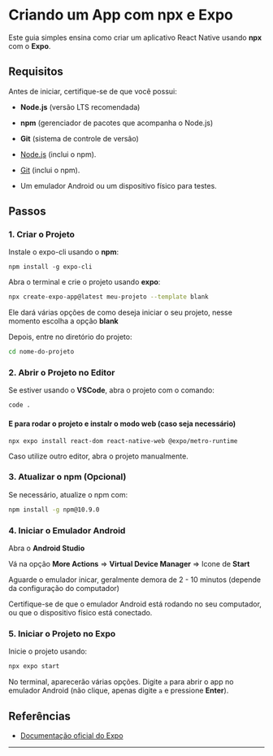 
# Criando um App com npx e Expo

Este guia simples ensina como criar um aplicativo React Native usando **npx** com o **Expo**.

## Requisitos
Antes de iniciar, certifique-se de que você possui:

- **Node.js** (versão LTS recomendada)
- **npm** (gerenciador de pacotes que acompanha o Node.js)
- **Git** (sistema de controle de versão)

- [Node.js](https://nodejs.org) (inclui o npm).
- [Git](https://git-scm.com/downloads) (inclui o npm).
- Um emulador Android ou um dispositivo físico para testes.

## Passos

### 1. Criar o Projeto

Instale o expo-cli usando o **npm**:
```
npm install -g expo-cli
```

Abra o terminal e crie o projeto usando **expo**:

```bash
npx create-expo-app@latest meu-projeto --template blank
```

Ele dará várias opções de como deseja iniciar o seu projeto, nesse momento escolha a opção **blank**

Depois, entre no diretório do projeto:

```bash
cd nome-do-projeto
```

### 2. Abrir o Projeto no Editor

Se estiver usando o **VSCode**, abra o projeto com o comando:

```bash
code .
```

#### E para rodar o projeto e instalr o modo web (caso seja necessário)
```
npx expo install react-dom react-native-web @expo/metro-runtime
```

Caso utilize outro editor, abra o projeto manualmente.

### 3. Atualizar o npm (Opcional)

Se necessário, atualize o npm com:

```bash
npm install -g npm@10.9.0
```

### 4. Iniciar o Emulador Android

Abra o **Android Studio**

Vá na opção **More Actions** => **Virtual Device Manager** => Icone de **Start** 

Aguarde o emulador inicar, geralmente demora de 2 - 10 minutos (depende da configuração do computador)

Certifique-se de que o emulador Android está rodando no seu computador, ou que o dispositivo físico está conectado.

### 5. Iniciar o Projeto no Expo

Inicie o projeto usando:

```bash
npx expo start
```

No terminal, aparecerão várias opções. Digite `a` para abrir o app no emulador Android (não clique, apenas digite `a` e pressione **Enter**).


## Referências

- [Documentação oficial do Expo](https://docs.expo.dev)

---

#
